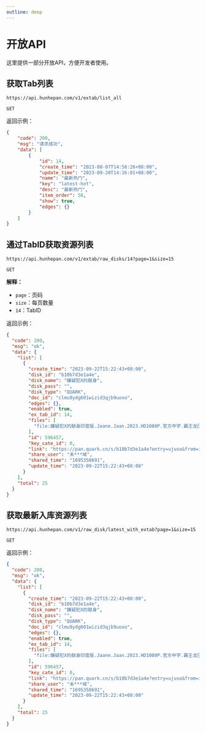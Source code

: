 ```yaml
---
outline: deep
---
```


# 开放API


这里提供一部分开放API，方便开发者使用。


## 获取Tab列表



`https://api.hunhepan.com/v1/extab/list_all`

`GET`

返回示例：

```json
{
    "code": 200,
    "msg": "请求成功",
    "data": [
        {
            "id": 14,
            "create_time": "2023-08-07T14:58:26+08:00",
            "update_time": "2023-09-20T14:16:01+08:00",
            "name": "最新热门",
            "key": "latest-hot",
            "desc": "最新热门",
            "item_order": 58,
            "show": true,
            "edges": {}
        }
    ]
}
```

## 通过TabID获取资源列表

`https://api.hunhepan.com/v1/extab/raw_disks/14?page=1&size=15`

`GET`

**解释：**

- `page`：页码
- `size`：每页数量
- `14`：TabID


返回示例：

```json
{
  "code": 200,
  "msg": "ok",
  "data": {
    "list": [
      {
        "create_time": "2023-09-22T15:22:43+08:00",
        "disk_id": "b10b7d3e1a4e",
        "disk_name": "嫌疑犯X的献身",
        "disk_pass": "",
        "disk_type": "QUARK",
        "doc_id": "clmu9ydg601wizid3qjb9uoxo",
        "edges": {},
        "enabled": true,
        "ex_tab_id": 14,
        "files": [
          "file:嫌疑犯X的献身印度版.Jaane.Jaan.2023.HD1080P.官方中字.霸王龙压制组T-Rex.mp4"
        ],
        "id": 596457,
        "key_cate_id": 0,
        "link": "https://pan.quark.cn/s/b10b7d3e1a4e?entry=ujuso&from=index",
        "share_user": "未***域",
        "shared_time": "1695358691",
        "update_time": "2023-09-22T15:22:43+08:00"
      }
    ],
    "total": 25
  }
}
```


## 获取最新入库资源列表

`https://api.hunhepan.com/v1/raw_disk/latest_with_extab?page=1&size=15`


`GET`

返回示例：

```json
{
  "code": 200,
  "msg": "ok",
  "data": {
    "list": [
      {
        "create_time": "2023-09-22T15:22:43+08:00",
        "disk_id": "b10b7d3e1a4e",
        "disk_name": "嫌疑犯X的献身",
        "disk_pass": "",
        "disk_type": "QUARK",
        "doc_id": "clmu9ydg601wizid3qjb9uoxo",
        "edges": {},
        "enabled": true,
        "ex_tab_id": 14,
        "files": [
          "file:嫌疑犯X的献身印度版.Jaane.Jaan.2023.HD1080P.官方中字.霸王龙压制组T-Rex.mp4"
        ],
        "id": 596457,
        "key_cate_id": 0,
        "link": "https://pan.quark.cn/s/b10b7d3e1a4e?entry=ujuso&from=index",
        "share_user": "未***域",
        "shared_time": "1695358691",
        "update_time": "2023-09-22T15:22:43+08:00"
      }
    ],
    "total": 25
  }
}
```